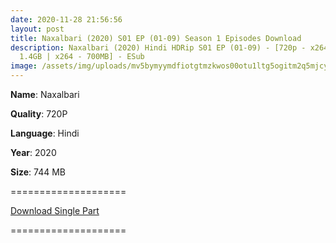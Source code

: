 ```yaml
---
date: 2020-11-28 21:56:56
layout: post
title: Naxalbari (2020) S01 EP (01-09) Season 1 Episodes Download
description: Naxalbari (2020) Hindi HDRip S01 EP (01-09) - [720p - x264 - AAC -
  1.4GB | x264 - 700MB] - ESub
image: /assets/img/uploads/mv5bymyymdfiotgtmzkwos00otu1ltg5ogitm2q5mjcynzc5mdjkxkeyxkfqcgdeqxvymti2mdyzmjc5._v1_.jpg
---
```

**Name**: Naxalbari

**Quality**: 720P

**Language**: Hindi

**Year**: 2020

**Size**: 744 MB

\====================

[Download Single Part](https://drive.softpedia.workers.dev/(%2520Telegram%2520%40isaiminidownload%2520)%2520-%2520Naxalbari%2520(2020)%2520Hindi%2520HDRip%2520S01%2520EP%2520(01-09)%2520-%2520x264%2520-%2520MP3%2520-%2520700MB%2520-%2520ESub.mkv?rootId=0AAyZvpd9eEttUk9PVA)

[](https://drive.softpedia.workers.dev/(%2520Telegram%2520%40isaiminidownload%2520)%2520-%2520Naxalbari%2520(2020)%2520Hindi%2520HDRip%2520S01%2520EP%2520(01-09)%2520-%2520x264%2520-%2520MP3%2520-%2520700MB%2520-%2520ESub.mkv?rootId=0AAyZvpd9eEttUk9PVA)====================